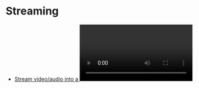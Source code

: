 # Streaming

- [Stream video/audio into a <video> or <audio> tag by attaching node.js Writable streams](https://github.com/feross/mediasource)
